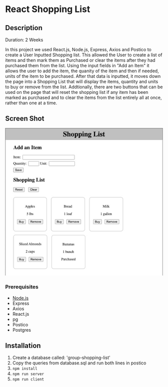 # React Shopping List

## Description

Duration: 2 Weeks

In this project we used React.js, Node.js, Express, Axios and Postico to create a User Inputted Shopping list. This allowed the User to create a list of items and then mark them as Purchased or clear the items after they had purchased them from the list. Using the input fields in "Add an Item" it allows the user to add the item, the quanity of the item and then if needed, units of the item to be purchased. After that data is inputted, it moves down the page into a Shopping List that will display the items, quantity and units to buy or remove from the list. Addtionally, there are two buttons that can be used on the page that will reset the shopping list if any item has been marked as purchased and to clear the items from the list entirely all at once, rather than one at a time.

## Screen Shot

![wireframe](wireframe.jpg)

### Prerequisites

- [Node.js](https://nodejs.org/en/)
- Express
- Axios
- React.js
- pg
- Postico
- Postgres

## Installation

1. Create a database called: 'group-shopping-list'
2. Copy the queries from database.sql and run both lines in postico
3. `npm install`
4. `npm run server`
5. `npm run client`



